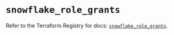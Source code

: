 # `snowflake_role_grants`

Refer to the Terraform Registry for docs: [`snowflake_role_grants`](https://registry.terraform.io/providers/snowflake-labs/snowflake/0.87.0/docs/resources/role_grants).
